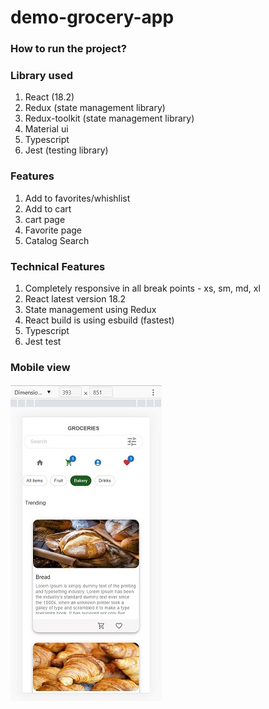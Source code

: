 # demo-grocery-app

### How to run the project?

### Library used

1. React (18.2)
2. Redux (state management library)
3. Redux-toolkit (state management library)
4. Material ui
5. Typescript
6. Jest (testing library)

### Features

1. Add to favorites/whishlist
2. Add to cart
3. cart page
4. Favorite page
5. Catalog Search

### Technical Features

1. Completely responsive in all break points - xs, sm, md, xl
2. React latest version 18.2
3. State management using Redux
4. React build is using esbuild (fastest)
5. Typescript
6. Jest test

### Mobile view

![](mobile.jpg)
